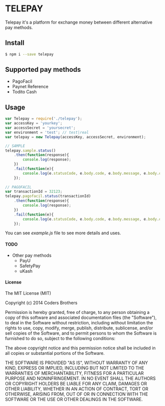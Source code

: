 # TELEPAY

Telepay it's a platform for exchange money between different alternative pay methods. 

## Install

```sh
$ npm i --save telepay
```

## Supported pay methods
- PagoFacil
- Paynet Reference
- Todito Cash

## Usage

```js
var Telepay = require('./telepay');
var accessKey = 'yourkey';
var accessSecret = 'yoursecret';
var environment = 'test'; // test|real
var telepay = new Telepay(accessKey, accessSecret, environment);

// SAMPLE
telepay.sample.status()
    .then(function(response){
        console.log(response);
    })
    .fail(function(e){
        console.log(e.statusCode, e.body.code, e.body.message, e.body.data);
    });
    
// PAGOFACIL
var transactionId = 32123;
telepay.pagofacil.status(transactionId)
    .then(function(response){
        console.log(response);
    })
    .fail(function(e){
        console.log(e.statusCode, e.body.code, e.body.message, e.body.data);
    });
```

You can see *example.js* file to see more details and uses.

#### TODO
- Other pay methods
    - PayU
    - SafetyPay
    - uKash

#### License

The MIT License (MIT)

Copyright (c) 2014 Coders Brothers

Permission is hereby granted, free of charge, to any person obtaining a copy
of this software and associated documentation files (the "Software"), to deal
in the Software without restriction, including without limitation the rights
to use, copy, modify, merge, publish, distribute, sublicense, and/or sell
copies of the Software, and to permit persons to whom the Software is
furnished to do so, subject to the following conditions:

The above copyright notice and this permission notice shall be included in all
copies or substantial portions of the Software.

THE SOFTWARE IS PROVIDED "AS IS", WITHOUT WARRANTY OF ANY KIND, EXPRESS OR
IMPLIED, INCLUDING BUT NOT LIMITED TO THE WARRANTIES OF MERCHANTABILITY,
FITNESS FOR A PARTICULAR PURPOSE AND NONINFRINGEMENT. IN NO EVENT SHALL THE
AUTHORS OR COPYRIGHT HOLDERS BE LIABLE FOR ANY CLAIM, DAMAGES OR OTHER
LIABILITY, WHETHER IN AN ACTION OF CONTRACT, TORT OR OTHERWISE, ARISING FROM,
OUT OF OR IN CONNECTION WITH THE SOFTWARE OR THE USE OR OTHER DEALINGS IN THE
SOFTWARE.
